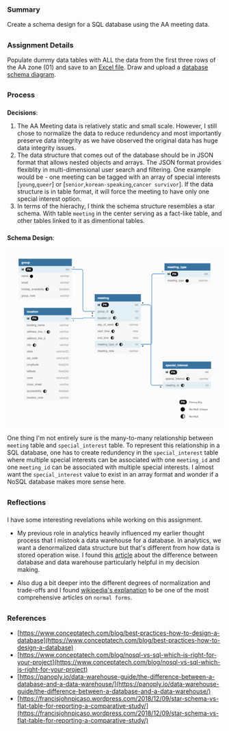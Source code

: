 ### Summary
Create a schema design for a SQL database using the AA meeting data. 
##
### Assignment Details
Populate dummy data tables with ALL the data from the first three rows of the AA zone (01) and save to an [Excel file]("https://github.com/meanmodemoda/msdv-data-structures/blob/master/week04/dummy_data.xlsx"). Draw and upload a [database schema diagram]("https://github.com/meanmodemoda/msdv-data-structures/blob/master/week04/sql_diagram.png"). 
##
### Process
###
**Decisions**: 

1. The AA Meeting data is relatively static and small scale. However, I still chose to normalize the data to reduce redundency and most importantly preserve data integrity as we have observed the original data has huge data integrity issues. 
2. The data structure that comes out of the database should be in JSON format that allows nested objects and arrays. The JSON format provides flexiblity in multi-dimensional user search and filtering. One example would be - one meeting can be tagged with an array of special interests [`young`,`queer`] or [`senior`,`korean-speaking`,`cancer survivor`]. If the data structure is in table format, it will force the meeting to have only one special interest option.
3. In terms of the hierachy, I think the schema structure resembles a star schema. With table `meeting` in the center serving as a fact-like table, and other tables linked to it as dimentional tables.
###
**Schema Design**:


<img src="./sql_diagram.png" width="600" alt="schema design diagram">

One thing I'm not entirely sure is the many-to-many relationship between `meeting` table and `special_interest` table. To represent this relationship in a SQL database, one has to create redundency in the `special_interest` table where multiple special interests can be associated with one `meeting_id` and one `meeting_id` can be associated with multiple special interests. I almost want the `special_interest` value to exist in an array format and wonder if a NoSQL database makes more sense here. 


##  
### Reflections
###
I have some interesting revelations while working on this assignment. 

* My previous role in analytics heavily influenced my earlier thought process that I mistook a data warehouse for a database. In analytics, we want a denormalized data structure but that's different from how data is stored operation wise.
I found this [article](https://panoply.io/data-warehouse-guide/the-difference-between-a-database-and-a-data-warehouse/) about the difference between database and data warehouse particularly helpful in my decision making.

* Also dug a bit deeper into the different degrees of normalization and trade-offs and I found [wikipedia's explanation](https://en.wikipedia.org/wiki/Database_normalization) to be one of the most comprehensive articles on `normal forms`.
##  
### References
- [https://www.conceptatech.com/blog/best-practices-how-to-design-a-database](https://www.conceptatech.com/blog/best-practices-how-to-design-a-database)
- [https://www.conceptatech.com/blog/nosql-vs-sql-which-is-right-for-your-project](https://www.conceptatech.com/blog/nosql-vs-sql-which-is-right-for-your-project)
- [https://panoply.io/data-warehouse-guide/the-difference-between-a-database-and-a-data-warehouse/](https://panoply.io/data-warehouse-guide/the-difference-between-a-database-and-a-data-warehouse/)
- [https://francisjohnpicaso.wordpress.com/2018/12/09/star-schema-vs-flat-table-for-reporting-a-comparative-study/](https://francisjohnpicaso.wordpress.com/2018/12/09/star-schema-vs-flat-table-for-reporting-a-comparative-study/)


